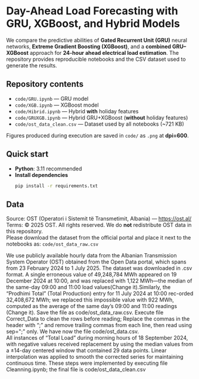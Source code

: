 # Day-Ahead Load Forecasting with GRU, XGBoost, and Hybrid Models

We compare the predictive abilities of **Gated Recurrent Unit (GRU)** neural networks, **Extreme Gradient Boosting (XGBoost)**, and a **combined GRU–XGBoost** approach for **24-hour ahead electrical load estimation**. The repository provides reproducible notebooks and the CSV dataset used to generate the results.

## Repository contents
- `code/GRU.ipynb` — GRU model
- `code/XGB.ipynb` — XGBoost model
- `code/Hibrid.ipynb` — Hybrid **with** holiday features
- `code/GRUXGB.ipynb` — Hybrid GRU+XGBoost (**without** holiday features)
- `code/ost_data_clean.csv` — Dataset used by all notebooks (~721 KB)

Figures produced during execution are saved in `code/` as `.png` at **dpi=600**.

## Quick start
- **Python**: 3.11 recommended
- **Install dependencies**
  ```bash
  pip install -r requirements.txt
## Data
Source: OST (Operatori i Sistemit të Transmetimit, Albania) — https://ost.al/  
Terms: © 2025 OST. All rights reserved.
We do **not** redistribute OST data in this repository.  
Please download the dataset from the official portal and place it next to the notebooks as:
`code/ost_data_raw.csv`

We use publicly available hourly data from the Albanian Transmission System Operator (OST) obtained from the Open Data portal, which spans from 23 February 2024 to 1 July 2025. The dataset was downloaded in .csv format. A single erroneous value of 49,248,784 MWh appeared on 19 December 2024 at 10:00, and was replaced with 1,122 MWh—the median of the same-day 09:00 and 11:00 load values(Change it).Similarly, the “Prodhimi Total” (Total Production) entry for 11 July 2024 at 10:00 rec-orded 32,408,672 MWh; we replaced this impossible value with 922 MWh, computed as the average of the same day’s 09:00 and 11:00 readings (Change it).
Save the file as code/ost_data_raw.csv.
Execute file Correct_Data to clean the rows before reading; Replace the commas in the header with “;” and remove trailing commas from each line, then read using sep=";" only. We have now the file code/ost_data.csv.  
All instances of “Total Load” during morning hours of 18 September 2024, with negative values received replacement by using the median values from a ±14-day centered window that contained 29 data points. Linear interpolation was applied to smooth the corrected series for maintaining continuous time. These steps were implemented by executing file Cleanning.ipynb; the final file is code/ost_data_clean.csv
